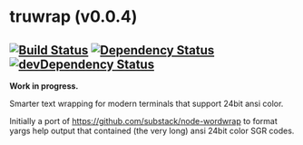 truwrap (v0.0.4)
=============

[![Build Status](https://travis-ci.org/MarkGriffiths/truwrap.svg?branch=master)](https://travis-ci.org/MarkGriffiths/truwrap) [![Dependency Status](https://david-dm.org/MarkGriffiths/truwrap.svg)](https://david-dm.org/MarkGriffiths/truwrap) [![devDependency Status](https://david-dm.org/MarkGriffiths/truwrap/dev-status.svg)](https://david-dm.org/MarkGriffiths/truwrap#info=devDependencies)
---

__Work in progress.__

Smarter text wrapping for modern terminals that support 24bit ansi color.

Initially a port of https://github.com/substack/node-wordwrap to format yargs help output that contained (the very long) ansi 24bit color SGR codes.
